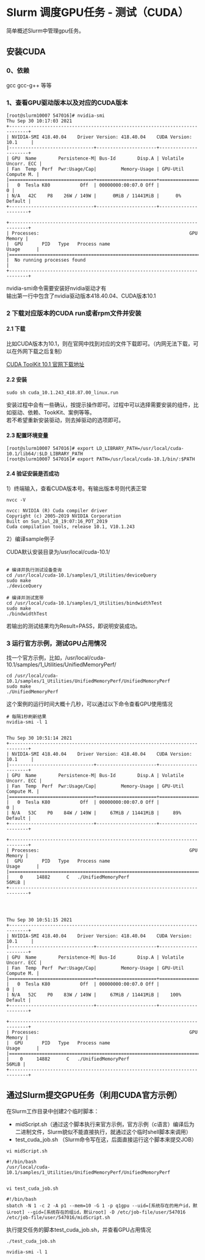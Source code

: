 # Slurm 调度GPU任务 - 测试（CUDA）

简单概述Slurm中管理gpu任务。

## 安装CUDA

### 0、依赖

gcc gcc-g++ 等等

### 1、查看GPU驱动版本以及对应的CUDA版本

```shell
[root@slurm10007 547016]# nvidia-smi
Thu Sep 30 10:17:03 2021       
+-----------------------------------------------------------------------------+
| NVIDIA-SMI 418.40.04    Driver Version: 418.40.04    CUDA Version: 10.1     |
|-------------------------------+----------------------+----------------------+
| GPU  Name        Persistence-M| Bus-Id        Disp.A | Volatile Uncorr. ECC |
| Fan  Temp  Perf  Pwr:Usage/Cap|         Memory-Usage | GPU-Util  Compute M. |
|===============================+======================+======================|
|   0  Tesla K80           Off  | 00000000:00:07.0 Off |                    0 |
| N/A   42C    P8    26W / 149W |      0MiB / 11441MiB |      0%      Default |
+-------------------------------+----------------------+----------------------+
                                                                               
+-----------------------------------------------------------------------------+
| Processes:                                                       GPU Memory |
|  GPU       PID   Type   Process name                             Usage      |
|=============================================================================|
|  No running processes found                                                 |
+-----------------------------------------------------------------------------+
```

nvidia-smi命令需要安装好nvidia驱动才有  
输出第一行中包含了nvidia驱动版本418.40.04、CUDA版本10.1

### 2 下载对应版本的CUDA run或者rpm文件并安装

#### 2.1 下载

比如CUDA版本为10.1，则在官网中找到对应的文件下载即可。（内网无法下载，可以在外网下载之后复制）

[CUDA ToolKit 10.1 官网下载地址](https://developer.nvidia.com/cuda-10.1-download-archive-update2?target_os=Linux&target_arch=x86_64&target_distro=CentOS&target_version=7&target_type=runfilelocal)

#### 2.2 安装

```shell
sudo sh cuda_10.1.243_418.87.00_linux.run
```

安装过程中会有一些确认，按提示操作即可。过程中可以选择需要安装的组件，比如驱动、依赖、TookKit、案例等等。  
若不希望重新安装驱动，则去掉驱动的选项即可。

#### 2.3 配置环境变量

```shell
[root@slurm10007 547016]# export LD_LIBRARY_PATH=/usr/local/cuda-10.1/lib64/:$LD_LIBRARY_PATH
[root@slurm10007 547016]# export PATH=/usr/local/cuda-10.1/bin/:$PATH
```

#### 2.4 验证安装是否成功

1）终端输入，查看CUDA版本号。有输出版本号则代表正常

```shell
nvcc -V

nvcc: NVIDIA (R) Cuda compiler driver
Copyright (c) 2005-2019 NVIDIA Corporation
Built on Sun_Jul_28_19:07:16_PDT_2019
Cuda compilation tools, release 10.1, V10.1.243

```

2）编译sample例子

CUDA默认安装目录为/usr/local/cuda-10.1/  

```shell

# 编译并执行测试设备查询
cd /usr/local/cuda-10.1/samples/1_Utilities/deviceQuery
sudo make
./deviceQuery

# 编译并测试宽带
cd /usr/local/cuda-10.1/samples/1_Utilities/bindwidthTest
sudo make
./bindwidthTest
```

若输出的测试结果均为Result=PASS，即说明安装成功。

### 3 运行官方示例，测试GPU占用情况

找一个官方示例，比如，/usr/local/cuda-10.1/samples/1_Utilities/UnifiedMemoryPerf/

```shell
cd /usr/local/cuda-10.1/samples/1_Utilities/UnifiedMemoryPerf/UnifiedMemoryPerf
sudo make
./UnifiedMemoryPerf
```

这个案例的运行时间大概十几秒，可以通过以下命令查看GPU使用情况

```shell
# 每隔1秒刷新结果
nvidia-smi -l 1


Thu Sep 30 10:51:14 2021       
+-----------------------------------------------------------------------------+
| NVIDIA-SMI 418.40.04    Driver Version: 418.40.04    CUDA Version: 10.1     |
|-------------------------------+----------------------+----------------------+
| GPU  Name        Persistence-M| Bus-Id        Disp.A | Volatile Uncorr. ECC |
| Fan  Temp  Perf  Pwr:Usage/Cap|         Memory-Usage | GPU-Util  Compute M. |
|===============================+======================+======================|
|   0  Tesla K80           Off  | 00000000:00:07.0 Off |                    0 |
| N/A   53C    P0    84W / 149W |     67MiB / 11441MiB |     89%      Default |
+-------------------------------+----------------------+----------------------+
                                                                               
+-----------------------------------------------------------------------------+
| Processes:                                                       GPU Memory |
|  GPU       PID   Type   Process name                             Usage      |
|=============================================================================|
|    0     14882      C   ./UnifiedMemoryPerf                           56MiB |
+-----------------------------------------------------------------------------+




Thu Sep 30 10:51:15 2021       
+-----------------------------------------------------------------------------+
| NVIDIA-SMI 418.40.04    Driver Version: 418.40.04    CUDA Version: 10.1     |
|-------------------------------+----------------------+----------------------+
| GPU  Name        Persistence-M| Bus-Id        Disp.A | Volatile Uncorr. ECC |
| Fan  Temp  Perf  Pwr:Usage/Cap|         Memory-Usage | GPU-Util  Compute M. |
|===============================+======================+======================|
|   0  Tesla K80           Off  | 00000000:00:07.0 Off |                    0 |
| N/A   52C    P0    83W / 149W |     67MiB / 11441MiB |    100%      Default |
+-------------------------------+----------------------+----------------------+
                                                                              
+-----------------------------------------------------------------------------+
| Processes:                                                       GPU Memory |
|  GPU       PID   Type   Process name                             Usage      |
|=============================================================================|
|    0     14882      C   ./UnifiedMemoryPerf                           56MiB |
+-----------------------------------------------------------------------------+

```

## 通过Slurm提交GPU任务（利用CUDA官方示例）

在Slurm工作目录中创建2个临时脚本：

- midScript.sh（通过这个脚本执行来官方示例，官方示例（c语言）编译后为二进制文件，Slurm貌似不能直接执行，就通过这个临时shell脚本来调用）  
- test_cuda_job.sh （Slurm命令写在这，后面直接运行这个脚本来提交JOB）

```shell
vi midScript.sh

#!/bin/bash
/usr/local/cuda-10.1/samples/1_Utilities/UnifiedMemoryPerf/UnifiedMemoryPerf


vi test_cuda_job.sh

#!/bin/bash
sbatch -N 1 -c 2 -A p1 --mem=10 -G 1 -p q1gpu --uid=[系统存在的用户id，默认root] --gid=[系统存在的组id，默认root] -D /etc/job-file/user/547016 /etc/job-file/user/547016/midScript.sh
```

执行提交任务的脚本test_cuda_job.sh，并查看GPU占用情况

```shell
./test_cuda_job.sh

nvidia-smi -l 1
```
